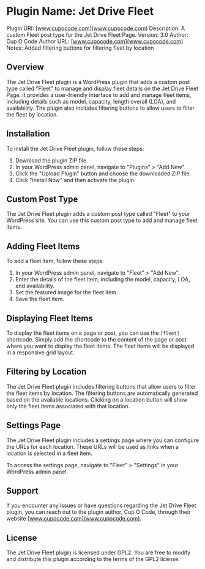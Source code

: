 # Plugin Name: Jet Drive Fleet

Plugin URI: [www.cupocode.com](www.cupocode.com)
Description: A custom Fleet post type for the Jet Drive Fleet Page.
Version: 3.0
Author: Cup O Code
Author URL: [www.cupocode.com](www.cupocode.com)
Notes: Added filtering buttons for filtering fleet by location

## Overview

The Jet Drive Fleet plugin is a WordPress plugin that adds a custom post type called "Fleet" to manage and display fleet details on the Jet Drive Fleet Page. It provides a user-friendly interface to add and manage fleet items, including details such as model, capacity, length overall (LOA), and availability. The plugin also includes filtering buttons to allow users to filter the fleet by location.

## Installation

To install the Jet Drive Fleet plugin, follow these steps:

1. Download the plugin ZIP file.
2. In your WordPress admin panel, navigate to "Plugins" > "Add New".
3. Click the "Upload Plugin" button and choose the downloaded ZIP file.
4. Click "Install Now" and then activate the plugin.

## Custom Post Type

The Jet Drive Fleet plugin adds a custom post type called "Fleet" to your WordPress site. You can use this custom post type to add and manage fleet items.

## Adding Fleet Items

To add a fleet item, follow these steps:

1. In your WordPress admin panel, navigate to "Fleet" > "Add New".
2. Enter the details of the fleet item, including the model, capacity, LOA, and availability.
3. Set the featured image for the fleet item.
4. Save the fleet item.

## Displaying Fleet Items

To display the fleet items on a page or post, you can use the `[fleet]` shortcode. Simply add the shortcode to the content of the page or post where you want to display the fleet items. The fleet items will be displayed in a responsive grid layout.

## Filtering by Location

The Jet Drive Fleet plugin includes filtering buttons that allow users to filter the fleet items by location. The filtering buttons are automatically generated based on the available locations. Clicking on a location button will show only the fleet items associated with that location.

## Settings Page

The Jet Drive Fleet plugin includes a settings page where you can configure the URLs for each location. These URLs will be used as links when a location is selected in a fleet item.

To access the settings page, navigate to "Fleet" > "Settings" in your WordPress admin panel.

## Support

If you encounter any issues or have questions regarding the Jet Drive Fleet plugin, you can reach out to the plugin author, Cup O Code, through their website [www.cupocode.com](www.cupocode.com).

## License

The Jet Drive Fleet plugin is licensed under GPL2. You are free to modify and distribute this plugin according to the terms of the GPL2 license.
